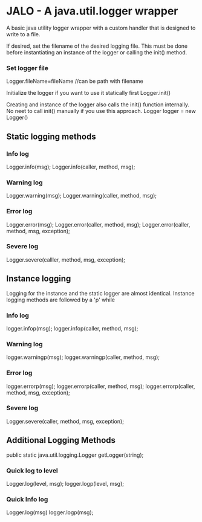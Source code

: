 # JALO - A java.util.logger wrapper

A basic java utility logger wrapper with a custom handler that is designed to write to a file.


If desired, set the filename of the desired logging file. This must be done before instantiating an instance of the logger or calling the init() method.
### Set logger file
Logger.fileName=fileName //can be path with filename

Initialize the logger if you want to use it statically first
Logger.init()

Creating and instance of the logger also calls the init() function internally. No neet to call init() manually if you use this approach.
Logger logger = new Logger()

## Static logging methods

### Info log
Logger.info(msg);
Logger.info(caller, method, msg);
### Warning log
Logger.warning(msg);
Logger.warning(caller, method,  msg);
### Error log
Logger.error(msg);
Logger.error(caller, method, msg);
Logger.error(caller, method, msg, exception);
### Severe log
Logger.severe(calller, method, msg,  exception);

## Instance logging
Logging for the instance and the static logger are almost identical. Instance logging methods are followed by a 'p' while 

### Info log
logger.infop(msg);
logger.infop(caller, method, msg);
### Warning log
logger.warningp(msg);
logger.warningp(caller, method,  msg);
### Error log
logger.errorp(msg);
logger.errorp(caller, method,  msg);
logger.errorp(caller, method,  msg, exception); 
### Severe log
Logger.severe(caller, method, msg,  exception);
	          
## Additional Logging Methods
public static java.util.logging.Logger getLogger(string);
### Quick log to level
Logger.log(level, msg);
logger.logp(level, msg);
### Quick Info log
Logger.log(msg)
logger.logp(msg);
 	
	 
	 		
